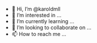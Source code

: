 - 👋 Hi, I’m @karoldmll
- 👀 I’m interested in ...
- 🌱 I’m currently learning ...
- 💞️ I’m looking to collaborate on ...
- 📫 How to reach me ...

<!---
karoldmll/karoldmll is a ✨ special ✨ repository because its `README.md` (this file) appears on your GitHub profile.
You can click the Preview link to take a look at your changes.
--->
